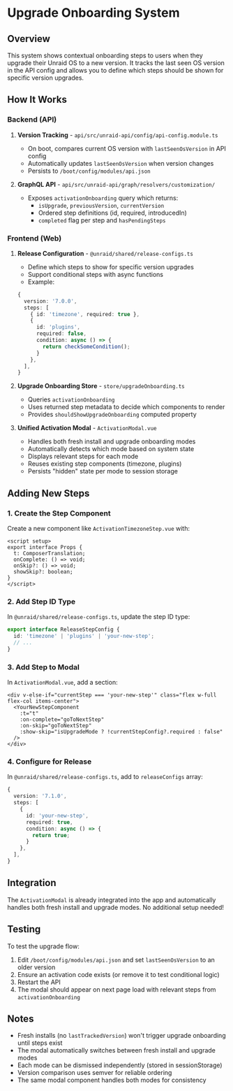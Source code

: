 # Upgrade Onboarding System

## Overview

This system shows contextual onboarding steps to users when they upgrade their Unraid OS to a new version. It tracks the last seen OS version in the API config and allows you to define which steps should be shown for specific version upgrades.

## How It Works

### Backend (API)

1. **Version Tracking** - `api/src/unraid-api/config/api-config.module.ts`
   - On boot, compares current OS version with `lastSeenOsVersion` in API config
   - Automatically updates `lastSeenOsVersion` when version changes
   - Persists to `/boot/config/modules/api.json`

2. **GraphQL API** - `api/src/unraid-api/graph/resolvers/customization/`
   - Exposes `activationOnboarding` query which returns:
     - `isUpgrade`, `previousVersion`, `currentVersion`
     - Ordered step definitions (id, required, introducedIn)
     - `completed` flag per step and `hasPendingSteps`

### Frontend (Web)

1. **Release Configuration** - `@unraid/shared/release-configs.ts`
   - Define which steps to show for specific version upgrades
   - Support conditional steps with async functions
   - Example:

   ```typescript
   {
     version: '7.0.0',
     steps: [
       { id: 'timezone', required: true },
       { 
         id: 'plugins', 
         required: false,
         condition: async () => {
           return checkSomeCondition();
         }
       },
     ],
   }
   ```

2. **Upgrade Onboarding Store** - `store/upgradeOnboarding.ts`
   - Queries `activationOnboarding`
   - Uses returned step metadata to decide which components to render
   - Provides `shouldShowUpgradeOnboarding` computed property

3. **Unified Activation Modal** - `ActivationModal.vue`
   - Handles both fresh install and upgrade onboarding modes
   - Automatically detects which mode based on system state
   - Displays relevant steps for each mode
   - Reuses existing step components (timezone, plugins)
   - Persists "hidden" state per mode to session storage

## Adding New Steps

### 1. Create the Step Component

Create a new component like `ActivationTimezoneStep.vue` with:
```vue
<script setup>
export interface Props {
  t: ComposerTranslation;
  onComplete: () => void;
  onSkip?: () => void;
  showSkip?: boolean;
}
</script>
```

### 2. Add Step ID Type

In `@unraid/shared/release-configs.ts`, update the step ID type:
```typescript
export interface ReleaseStepConfig {
  id: 'timezone' | 'plugins' | 'your-new-step';
  // ...
}
```

### 3. Add Step to Modal

In `ActivationModal.vue`, add a section:

```vue
<div v-else-if="currentStep === 'your-new-step'" class="flex w-full flex-col items-center">
  <YourNewStepComponent
    :t="t"
    :on-complete="goToNextStep"
    :on-skip="goToNextStep"
    :show-skip="isUpgradeMode ? !currentStepConfig?.required : false"
  />
</div>
```

### 4. Configure for Release

In `@unraid/shared/release-configs.ts`, add to `releaseConfigs` array:

```typescript
{
  version: '7.1.0',
  steps: [
    { 
      id: 'your-new-step', 
      required: true,
      condition: async () => {
        return true;
      }
    },
  ],
}
```

## Integration

The `ActivationModal` is already integrated into the app and automatically handles both fresh install and upgrade modes. No additional setup needed!

## Testing

To test the upgrade flow:

1. Edit `/boot/config/modules/api.json` and set `lastSeenOsVersion` to an older version
2. Ensure an activation code exists (or remove it to test conditional logic)
3. Restart the API
4. The modal should appear on next page load with relevant steps from `activationOnboarding`

## Notes

- Fresh installs (no `lastTrackedVersion`) won't trigger upgrade onboarding until steps exist
- The modal automatically switches between fresh install and upgrade modes
- Each mode can be dismissed independently (stored in sessionStorage)
- Version comparison uses semver for reliable ordering
- The same modal component handles both modes for consistency
